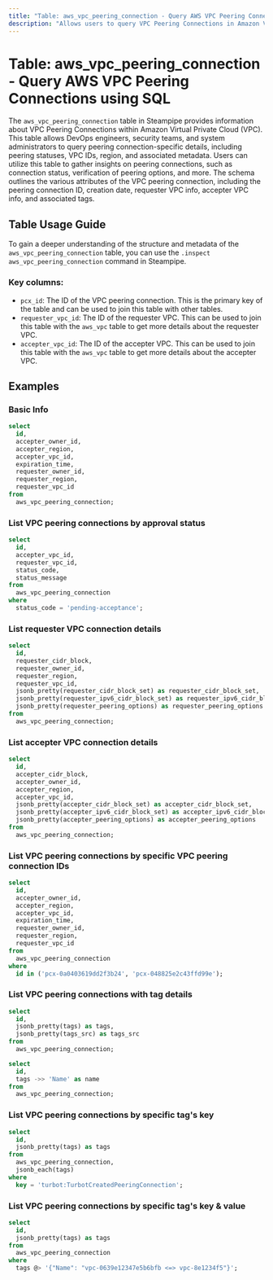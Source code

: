 ```yaml
---
title: "Table: aws_vpc_peering_connection - Query AWS VPC Peering Connections using SQL"
description: "Allows users to query VPC Peering Connections in Amazon Virtual Private Cloud (VPC)."
---
```


# Table: aws_vpc_peering_connection - Query AWS VPC Peering Connections using SQL

The `aws_vpc_peering_connection` table in Steampipe provides information about VPC Peering Connections within Amazon Virtual Private Cloud (VPC). This table allows DevOps engineers, security teams, and system administrators to query peering connection-specific details, including peering statuses, VPC IDs, region, and associated metadata. Users can utilize this table to gather insights on peering connections, such as connection status, verification of peering options, and more. The schema outlines the various attributes of the VPC peering connection, including the peering connection ID, creation date, requester VPC info, accepter VPC info, and associated tags.

## Table Usage Guide

To gain a deeper understanding of the structure and metadata of the `aws_vpc_peering_connection` table, you can use the `.inspect aws_vpc_peering_connection` command in Steampipe.

### Key columns:

- `pcx_id`: The ID of the VPC peering connection. This is the primary key of the table and can be used to join this table with other tables.
- `requester_vpc_id`: The ID of the requester VPC. This can be used to join this table with the `aws_vpc` table to get more details about the requester VPC.
- `accepter_vpc_id`: The ID of the accepter VPC. This can be used to join this table with the `aws_vpc` table to get more details about the accepter VPC.

## Examples

### Basic Info

```sql
select
  id,
  accepter_owner_id,
  accepter_region,
  accepter_vpc_id,
  expiration_time,
  requester_owner_id,
  requester_region,
  requester_vpc_id
from
  aws_vpc_peering_connection;
```

### List VPC peering connections by approval status

```sql
select
  id,
  accepter_vpc_id,
  requester_vpc_id,
  status_code,
  status_message
from
  aws_vpc_peering_connection
where
  status_code = 'pending-acceptance';
```

### List requester VPC connection details

```sql
select
  id,
  requester_cidr_block,
  requester_owner_id,
  requester_region,
  requester_vpc_id,
  jsonb_pretty(requester_cidr_block_set) as requester_cidr_block_set,
  jsonb_pretty(requester_ipv6_cidr_block_set) as requester_ipv6_cidr_block_set,
  jsonb_pretty(requester_peering_options) as requester_peering_options
from
  aws_vpc_peering_connection;
```

### List accepter VPC connection details

```sql
select
  id,
  accepter_cidr_block,
  accepter_owner_id,
  accepter_region,
  accepter_vpc_id,
  jsonb_pretty(accepter_cidr_block_set) as accepter_cidr_block_set,
  jsonb_pretty(accepter_ipv6_cidr_block_set) as accepter_ipv6_cidr_block_set,
  jsonb_pretty(accepter_peering_options) as accepter_peering_options
from
  aws_vpc_peering_connection;
```

### List VPC peering connections by specific VPC peering connection IDs

```sql
select
  id,
  accepter_owner_id,
  accepter_region,
  accepter_vpc_id,
  expiration_time,
  requester_owner_id,
  requester_region,
  requester_vpc_id
from
  aws_vpc_peering_connection
where
  id in ('pcx-0a0403619dd2f3b24', 'pcx-048825e2c43ffd99e');
```

### List VPC peering connections with tag details

```sql
select
  id,
  jsonb_pretty(tags) as tags,
  jsonb_pretty(tags_src) as tags_src
from
  aws_vpc_peering_connection;
```

```sql
select
  id,
  tags ->> 'Name' as name
from
  aws_vpc_peering_connection;
```

### List VPC peering connections by specific tag's key

```sql
select
  id,
  jsonb_pretty(tags) as tags
from
  aws_vpc_peering_connection,
  jsonb_each(tags)
where
  key = 'turbot:TurbotCreatedPeeringConnection';
```

### List VPC peering connections by specific tag's key & value

```sql
select
  id,
  jsonb_pretty(tags) as tags
from
  aws_vpc_peering_connection
where
  tags @> '{"Name": "vpc-0639e12347e5b6bfb <=> vpc-8e1234f5"}';
```
